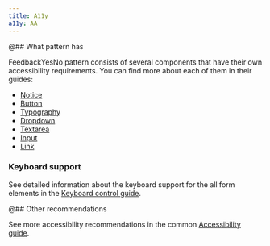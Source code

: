 ```yaml
---
title: A11y
a11y: AA
---
```


@## What pattern has

FeedbackYesNo pattern consists of several components that have their own accessibility requirements. You can find more about each of them in their guides:

- [Notice](/components/notice/notice-a11y)
- [Button](/components/button/button-a11y)
- [Typography](/style/typography/typography-a11y)
- [Dropdown](/components/dropdown/dropdown-a11y)
- [Textarea](/components/textarea/textarea-a11y)
- [Input](/components/input/input-a11y)
- [Link](/components/link/link-a11y)

### Keyboard support

See detailed information about the keyboard support for the all form elements in the [Keyboard control guide](/core-principles/a11y/a11y-keyboard/).

@## Other recommendations

See more accessibility recommendations in the common [Accessibility guide](/core-principles/a11y/).
